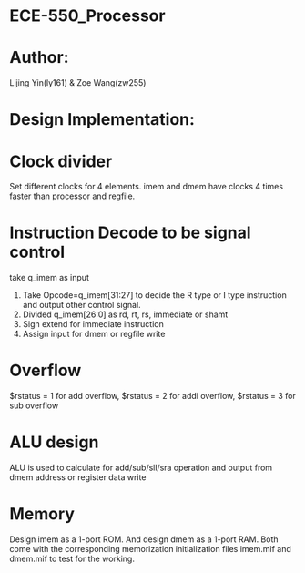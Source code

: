 # ECE-550_Processor


Author:
=======
Lijing Yin(ly161) & Zoe Wang(zw255)

Design Implementation:
=======

# Clock divider
Set different clocks for 4 elements. imem and dmem have clocks 4 times faster than processor and regfile.


# Instruction Decode to be signal control
take q_imem as input
1. Take Opcode=q_imem[31:27] to decide the R type or I type instruction and output other control signal.
2. Divided q_imem[26:0] as rd, rt, rs, immediate or shamt
3. Sign extend for immediate instruction
4. Assign input for dmem or regfile write

# Overflow 
$rstatus = 1 for add overflow, $rstatus = 2 for addi overflow, $rstatus = 3 for sub overflow

# ALU design
ALU is used to calculate for add/sub/sll/sra operation and output from dmem address or register data write

# Memory
Design imem as a 1-port ROM. And design dmem as a 1-port RAM. Both come with the corresponding memorization initialization files imem.mif and dmem.mif to test for the working.
